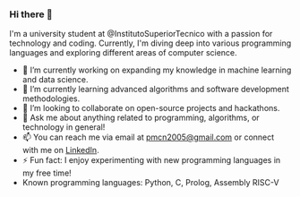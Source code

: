 ### Hi there 👋<br>
I'm a university student at @InstitutoSuperiorTecnico with a passion for technology and coding. Currently, I'm diving deep into various programming languages and exploring different areas of computer science.

- 🔭 I’m currently working on expanding my knowledge in machine learning and data science.
- 🌱 I’m currently learning advanced algorithms and software development methodologies.
- 👯 I’m looking to collaborate on open-source projects and hackathons.
- 💬 Ask me about anything related to programming, algorithms, or technology in general!
- 📫 You can reach me via email at pmcn2005@gmail.com or connect with me on [LinkedIn](https://www.linkedin.com/in/pedro-nunes-099318304/).
- ⚡ Fun fact: I enjoy experimenting with new programming languages in my free time!
- Known programming languages: Python, C, Prolog, Assembly RISC-V
